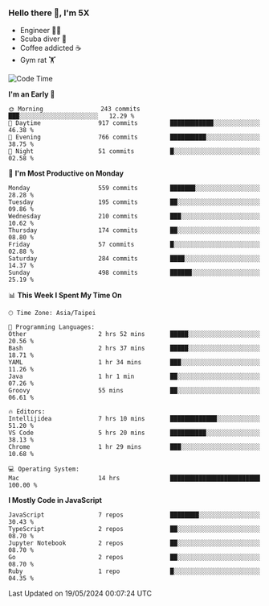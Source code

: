### Hello there 👋, I'm 5X

* Engineer 👨‍💻
* Scuba diver 🤿
* Coffee addicted ☕️
* Gym rat 🏋️

<!--START_SECTION:waka-->
![Code Time](http://img.shields.io/badge/Code%20Time-963%20hrs%2024%20mins-blue)

**I'm an Early 🐤** 

```text
🌞 Morning                243 commits         ███░░░░░░░░░░░░░░░░░░░░░░   12.29 % 
🌆 Daytime                917 commits         ████████████░░░░░░░░░░░░░   46.38 % 
🌃 Evening                766 commits         ██████████░░░░░░░░░░░░░░░   38.75 % 
🌙 Night                  51 commits          █░░░░░░░░░░░░░░░░░░░░░░░░   02.58 % 
```
📅 **I'm Most Productive on Monday** 

```text
Monday                   559 commits         ███████░░░░░░░░░░░░░░░░░░   28.28 % 
Tuesday                  195 commits         ██░░░░░░░░░░░░░░░░░░░░░░░   09.86 % 
Wednesday                210 commits         ███░░░░░░░░░░░░░░░░░░░░░░   10.62 % 
Thursday                 174 commits         ██░░░░░░░░░░░░░░░░░░░░░░░   08.80 % 
Friday                   57 commits          █░░░░░░░░░░░░░░░░░░░░░░░░   02.88 % 
Saturday                 284 commits         ████░░░░░░░░░░░░░░░░░░░░░   14.37 % 
Sunday                   498 commits         ██████░░░░░░░░░░░░░░░░░░░   25.19 % 
```


📊 **This Week I Spent My Time On** 

```text
🕑︎ Time Zone: Asia/Taipei

💬 Programming Languages: 
Other                    2 hrs 52 mins       █████░░░░░░░░░░░░░░░░░░░░   20.56 % 
Bash                     2 hrs 37 mins       █████░░░░░░░░░░░░░░░░░░░░   18.71 % 
YAML                     1 hr 34 mins        ███░░░░░░░░░░░░░░░░░░░░░░   11.26 % 
Java                     1 hr 1 min          ██░░░░░░░░░░░░░░░░░░░░░░░   07.26 % 
Groovy                   55 mins             ██░░░░░░░░░░░░░░░░░░░░░░░   06.61 % 

🔥 Editors: 
Intellijidea             7 hrs 10 mins       █████████████░░░░░░░░░░░░   51.20 % 
VS Code                  5 hrs 20 mins       ██████████░░░░░░░░░░░░░░░   38.13 % 
Chrome                   1 hr 29 mins        ███░░░░░░░░░░░░░░░░░░░░░░   10.68 % 

💻 Operating System: 
Mac                      14 hrs              █████████████████████████   100.00 % 
```

**I Mostly Code in JavaScript** 

```text
JavaScript               7 repos             ████████░░░░░░░░░░░░░░░░░   30.43 % 
TypeScript               2 repos             ██░░░░░░░░░░░░░░░░░░░░░░░   08.70 % 
Jupyter Notebook         2 repos             ██░░░░░░░░░░░░░░░░░░░░░░░   08.70 % 
Go                       2 repos             ██░░░░░░░░░░░░░░░░░░░░░░░   08.70 % 
Ruby                     1 repo              █░░░░░░░░░░░░░░░░░░░░░░░░   04.35 % 
```




 Last Updated on 19/05/2024 00:07:24 UTC
<!--END_SECTION:waka-->
